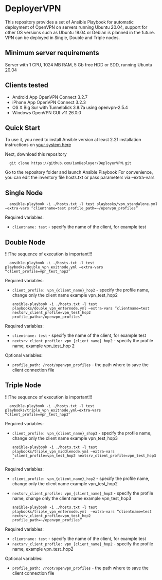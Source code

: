 # DeployerVPN
This repository provides a set of Ansible Playbook for automatic deployment of OpenVPN on servers running Ubuntu 20.04, support for other OS versions such as Ubuntu 18.04 or Debian is planned in the future. VPN can be deployed in Single, Double and Triple nodes.

## Minimum server requirements

Server with 1 CPU, 1024 MB RAM, 5 Gb free HDD or SDD,  running Ubuntu 20.04

## Clients tested 

* Android App OpenVPN Connect 3.2.7
* iPhone App OpenVPN Connect 3.2.3    
* OS X Big Sur with Tunnelblick 3.8.7a using openvpn-2.5.4
* Windows OpenVPN GUI v11.26.0.0

## Quick Start

To use it, you need to install Ansible version at least 2.21 installation instructions on [your system here](https://docs.ansible.com/ansible/latest/installation_guide/installation_distros.html)

Next, download this repository

      git clone https://github.com/iamDeployer/DeployerVPN.git

Go to the repository folder and launch Ansible Playbook
For convenience, you can edit the inventory file hosts.txt or pass parameters via –extra-vars

## Single Node

      ansible-playbook -i ./hosts.txt -l test playbooks/vpn_standalone.yml –extra-vars “clientname=test profile_path=~/openvpn_profiles”  

Required variables:
* `clientname: test` - specify the name of the client, for example test

## Double Node 

!!!The sequence of execution is important!!!

      ansible-playbook -i ./hosts.txt -l test playbooks/double_vpn_exitnode.yml –extra-vars “client_profile=vpn_test_hop2”    

Required variables:
* `client_profile: vpn_{client_name}_hop2` - specify the profile name, change only the client name example vpn_test_hop2

      ansible-playbook -i ./hosts.txt -l test playbooks/double_vpn_enternode.yml –extra-vars “clientname=test nextsrv_client_profile=vpn_test_hop2 profile_path=~/openvpn_profiles”   

Required variables:
* `clientname: test` - specify the name of the client, for example test
* `nextsrv_client_profile: vpn_{client_name}_hop2` - specify the profile name, example vpn_test_hop 2

Optional variables:
* `profile_path: /root/openvpn_profiles` - the path where to save the client connection file

## Triple Node

!!!The sequence of execution is important!!!

      ansible-playbook -i ./hosts.txt -l test playbooks/triple_vpn_exitnode.yml–extra-vars “client_profile=vpn_test_hop3”   

Required variables:
* `client_profile: vpn_{client_name}_shop3` - specify the profile name, change only the client name example vpn_test_hop3

      ansible-playbook -i ./hosts.txt -l test playbooks/triple_vpn_middlenode.yml –extra-vars “client_profile=vpn_test_hop2 nextsrv_client_profile=vpn_test_hop3 ”   

Required variables:
* `client_profile: vpn_{client_name}_hop2` - specify the profile name, change only the client name example vpn_test_hop2
* `nextsrv_client_profile: vpn_{client_name}_hop3` - specify the profile name, change only the client name example vpn_test_hop3

      ansible-playbook -i ./hosts.txt -l test playbooks/triple_vpn_enternode.yml  –extra-vars “clientname=test nextsrv_client_profile=vpn_test_hop2 profile_path=~/openvpn_profiles”   

Required variables:
* `clientname: test` - specify the name of the client, for example test
* `nextsrv_client_profile: vpn_{client_name}_hop2` - specify the profile name, example vpn_test_hop2

Optional variables:
* `profile_path: /root/openvpn_profiles` - the path where to save the client connection file
